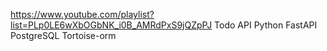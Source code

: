 https://www.youtube.com/playlist?list=PLp0LE6wXbOGbNK_i0B_AMRdPxS9jQZpPJ
Todo API
Python FastAPI
PostgreSQL
Tortoise-orm